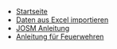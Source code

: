 - [Startseite](README.md)
- [Daten aus Excel importieren](import_excel.md)
- [JOSM Anleitung](josm_manual.md)
- [Anleitung für Feuerwehren](fire_manual.md)